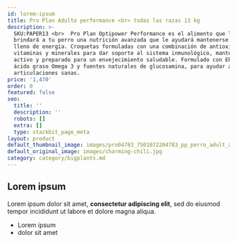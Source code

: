 ```yaml
---
id: lorem-ipsum
title: Pro Plan Adulto performance <br> todas las razas 13 kg
description: >-
  SKU:PAPER13 <br>  Pro Plan Optipower Performance es el alimento que le
  brindará a tu perro una nutrición avanzada que le ayudará mantenerse fuerte y
  lleno de energía. Croquetas formuladas con una combinación de antioxidantes,
  vitaminas y minerales para dar soporte al sistema inmunológico, manteniéndolo
  activo y preparado para un envejecimiento saludable. Formulado con EPA, un
  ácido graso Omega 3 y fuentes naturales de glucosamina, para ayudar a mantener
  articulaciones sanas.
price: '1,470'
order: 0
featured: false
seo:
  title: ''
  description: ''
  robots: []
  extra: []
  type: stackbit_page_meta
layout: product
default_thumbnail_image: images/pro04783_7501072204783_pp_perro_adult_all_performance_bulto_15_f_sk.jpg
default_original_image: images/charming-chili.jpg
category: category/bigplants.md
---
```

## Lorem ipsum

Lorem ipsum dolor sit amet, **consectetur adipiscing elit**, sed do eiusmod tempor incididunt ut labore et dolore magna aliqua.

- Lorem ipsum
- dolor sit amet